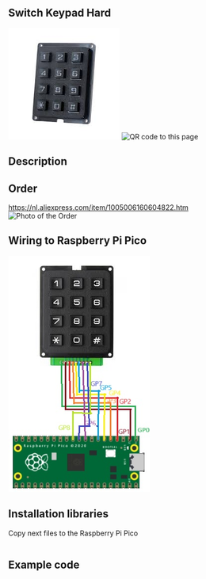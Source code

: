 ## Switch Keypad Hard

<img src="Keypad_Photo.jpg" alt="Photo of the component">
<img src="Keypad_QR_code.jpg" alt="QR code to this page" width="80" height="80">

## Description

## Order
<a href="https://www.otronic.nl/nl/3x4-matrix-keypad-zwart.html">https://nl.aliexpress.com/item/1005006160604822.htm</a>
<img src="Keypad_Order.jpg" alt="Photo of the Order">


## Wiring to Raspberry Pi Pico
<img src="Keypad_Wiring.jpg" alt="Wiring" >

## Installation libraries
Copy next files to the Raspberry Pi Pico

```bash

```

## Example code
```python



```



